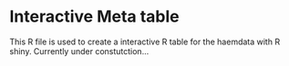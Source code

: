# Interactive Meta table
This R file is used to create a interactive R table for the haemdata with R shiny. Currently under constutction...
